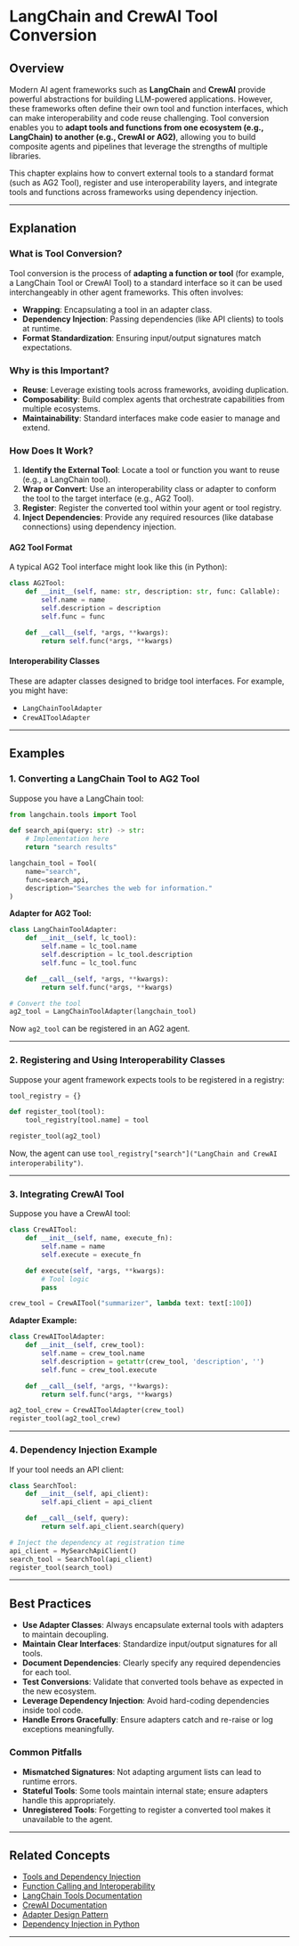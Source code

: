 # LangChain and CrewAI Tool Conversion

## Overview

Modern AI agent frameworks such as **LangChain** and **CrewAI** provide powerful abstractions for building LLM-powered applications. However, these frameworks often define their own tool and function interfaces, which can make interoperability and code reuse challenging. Tool conversion enables you to **adapt tools and functions from one ecosystem (e.g., LangChain) to another (e.g., CrewAI or AG2)**, allowing you to build composite agents and pipelines that leverage the strengths of multiple libraries.

This chapter explains how to convert external tools to a standard format (such as AG2 Tool), register and use interoperability layers, and integrate tools and functions across frameworks using dependency injection.

---

## Explanation

### What is Tool Conversion?

Tool conversion is the process of **adapting a function or tool** (for example, a LangChain Tool or CrewAI Tool) to a standard interface so it can be used interchangeably in other agent frameworks. This often involves:

- **Wrapping**: Encapsulating a tool in an adapter class.
- **Dependency Injection**: Passing dependencies (like API clients) to tools at runtime.
- **Format Standardization**: Ensuring input/output signatures match expectations.

### Why is this Important?

- **Reuse**: Leverage existing tools across frameworks, avoiding duplication.
- **Composability**: Build complex agents that orchestrate capabilities from multiple ecosystems.
- **Maintainability**: Standard interfaces make code easier to manage and extend.

### How Does It Work?

1. **Identify the External Tool**: Locate a tool or function you want to reuse (e.g., a LangChain tool).
2. **Wrap or Convert**: Use an interoperability class or adapter to conform the tool to the target interface (e.g., AG2 Tool).
3. **Register**: Register the converted tool within your agent or tool registry.
4. **Inject Dependencies**: Provide any required resources (like database connections) using dependency injection.

#### AG2 Tool Format

A typical AG2 Tool interface might look like this (in Python):

```python
class AG2Tool:
    def __init__(self, name: str, description: str, func: Callable):
        self.name = name
        self.description = description
        self.func = func

    def __call__(self, *args, **kwargs):
        return self.func(*args, **kwargs)
```

#### Interoperability Classes

These are adapter classes designed to bridge tool interfaces. For example, you might have:

- `LangChainToolAdapter`
- `CrewAIToolAdapter`

---

## Examples

### 1. Converting a LangChain Tool to AG2 Tool

Suppose you have a LangChain tool:

```python
from langchain.tools import Tool

def search_api(query: str) -> str:
    # Implementation here
    return "search results"

langchain_tool = Tool(
    name="search",
    func=search_api,
    description="Searches the web for information."
)
```

**Adapter for AG2 Tool:**

```python
class LangChainToolAdapter:
    def __init__(self, lc_tool):
        self.name = lc_tool.name
        self.description = lc_tool.description
        self.func = lc_tool.func

    def __call__(self, *args, **kwargs):
        return self.func(*args, **kwargs)

# Convert the tool
ag2_tool = LangChainToolAdapter(langchain_tool)
```

Now `ag2_tool` can be registered in an AG2 agent.

---

### 2. Registering and Using Interoperability Classes

Suppose your agent framework expects tools to be registered in a registry:

```python
tool_registry = {}

def register_tool(tool):
    tool_registry[tool.name] = tool

register_tool(ag2_tool)
```

Now, the agent can use `tool_registry["search"]("LangChain and CrewAI interoperability")`.

---

### 3. Integrating CrewAI Tool

Suppose you have a CrewAI tool:

```python
class CrewAITool:
    def __init__(self, name, execute_fn):
        self.name = name
        self.execute = execute_fn

    def execute(self, *args, **kwargs):
        # Tool logic
        pass

crew_tool = CrewAITool("summarizer", lambda text: text[:100])
```

**Adapter Example:**

```python
class CrewAIToolAdapter:
    def __init__(self, crew_tool):
        self.name = crew_tool.name
        self.description = getattr(crew_tool, 'description', '')
        self.func = crew_tool.execute

    def __call__(self, *args, **kwargs):
        return self.func(*args, **kwargs)

ag2_tool_crew = CrewAIToolAdapter(crew_tool)
register_tool(ag2_tool_crew)
```

---

### 4. Dependency Injection Example

If your tool needs an API client:

```python
class SearchTool:
    def __init__(self, api_client):
        self.api_client = api_client

    def __call__(self, query):
        return self.api_client.search(query)

# Inject the dependency at registration time
api_client = MySearchApiClient()
search_tool = SearchTool(api_client)
register_tool(search_tool)
```

---

## Best Practices

- **Use Adapter Classes**: Always encapsulate external tools with adapters to maintain decoupling.
- **Maintain Clear Interfaces**: Standardize input/output signatures for all tools.
- **Document Dependencies**: Clearly specify any required dependencies for each tool.
- **Test Conversions**: Validate that converted tools behave as expected in the new ecosystem.
- **Leverage Dependency Injection**: Avoid hard-coding dependencies inside tool code.
- **Handle Errors Gracefully**: Ensure adapters catch and re-raise or log exceptions meaningfully.

### Common Pitfalls

- **Mismatched Signatures**: Not adapting argument lists can lead to runtime errors.
- **Stateful Tools**: Some tools maintain internal state; ensure adapters handle this appropriately.
- **Unregistered Tools**: Forgetting to register a converted tool makes it unavailable to the agent.

---

## Related Concepts

- [Tools and Dependency Injection](#)
- [Function Calling and Interoperability](#)
- [LangChain Tools Documentation](https://python.langchain.com/docs/modules/agents/tools/)
- [CrewAI Documentation](https://docs.crewai.com/)
- [Adapter Design Pattern](https://refactoring.guru/design-patterns/adapter)
- [Dependency Injection in Python](https://realpython.com/dependency-injection-python/)

---